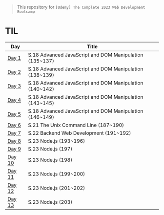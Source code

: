 > This repository for `[Udemy] The Complete 2023 Web Development Bootcamp
`

# TIL

| Day        | Title                                                   |
| ---------- | ------------------------------------------------------- |
| [Day 1]()  | S.18 Advanced JavaScript and DOM Manipulation (135~137) |
| [Day 2]()  | S.18 Advanced JavaScript and DOM Manipulation (138~139) |
| [Day 3]()  | S.18 Advanced JavaScript and DOM Manipulation (140~142) |
| [Day 4]()  | S.18 Advanced JavaScript and DOM Manipulation (143~145) |
| [Day 5]()  | S.18 Advanced JavaScript and DOM Manipulation (146~149) |
| [Day 6]()  | S.21 The Unix Command Line (187~190)                    |
| [Day 7]()  | S.22 Backend Web Development (191~192)                  |
| [Day 8]()  | S.23 Node.js (193~196)                                  |
| [Day 9]()  | S.23 Node.js (197)                                      |
| [Day 10]() | S.23 Node.js (198)                                      |
| [Day 11]() | S.23 Node.js (199~200)                                  |
| [Day 12]() | S.23 Node.js (201~202)                                  |
| [Day 13]() | S.23 Node.js (203)                                      |
